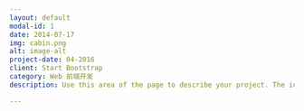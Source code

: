 ```yaml
---
layout: default
modal-id: 1
date: 2014-07-17
img: cabin.png
alt: image-alt
project-date: 04-2016
client: Start Bootstrap
category: Web 前端开发
description: Use this area of the page to describe your project. The icon above is part of a free icon set by <a href="https://sellfy.com/p/8Q9P/jV3VZ/">Flat Icons</a>. On their website, you can download their free set with 16 icons, or you can purchase the entire set with 146 icons for only $12!

---
```


